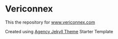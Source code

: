 # Vericonnex

This the repository for www.vericonnex.com

Created using [Agency Jekyll Theme](https://github.com/raviriley/agency-jekyll-theme) Starter Template
